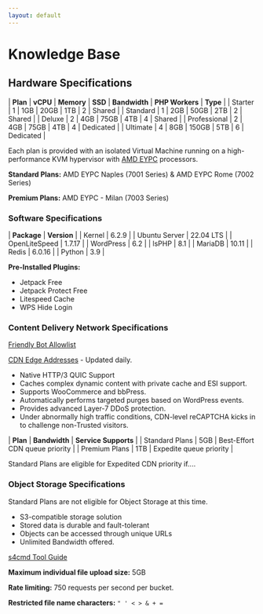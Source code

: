 ```yaml
---
layout: default
---
```

# Knowledge Base

## Hardware Specifications

| **Plan**     | **vCPU** | **Memory** | **SSD** | **Bandwidth** | **PHP Workers** | **Type** |
| Starter      | 1 | 1GB | 20GB | 1TB | 2 | Shared |
| Standard     | 1 | 2GB | 50GB | 2TB | 2 | Shared |
| Deluxe       | 2 | 4GB | 75GB | 4TB | 4 | Shared |
| Professional | 2 | 4GB | 75GB | 4TB | 4 | Dedicated |
| Ultimate     | 4 | 8GB | 150GB | 5TB | 6 | Dedicated |

Each plan is provided with an isolated Virtual Machine running on a high-performance KVM hypervisor with [AMD EYPC](https://www.linode.com/amd/) processors.

**Standard Plans:** AMD EYPC Naples (7001 Series) & AMD EYPC Rome (7002 Series)

**Premium Plans:** AMD EYPC - Milan (7003 Series)

### Software Specifications

| **Package**   | **Version** |
| Kernel        | 6.2.9 |
| Ubuntu Server | 22.04 LTS |
| OpenLiteSpeed | 1.7.17 |
| WordPress     | 6.2 |
| lsPHP         | 8.1 |
| MariaDB       | 10.11 |
| Redis         | 6.0.16 |
| Python        | 3.9 |

**Pre-Installed Plugins:**

- Jetpack Free
- Jetpack Protect Free
- Litespeed Cache
- WPS Hide Login

### Content Delivery Network Specifications

[Friendly Bot Allowlist](https://www.quic.cloud/docs/cdn/friendly-bot-allowlist/)

[CDN Edge Addresses](https://quic.cloud/ips) - Updated daily.

- Native HTTP/3 QUIC Support
- Caches complex dynamic content with private cache and ESI support.
- Supports WooCommerce and bbPress.
- Automatically performs targeted purges based on WordPress events.
- Provides advanced Layer-7 DDoS protection.
- Under abnormally high traffic conditions, CDN-level reCAPTCHA kicks in to challenge non-Trusted visitors.

| **Plan**       | **Bandwidth** | **Service Supports** |
| Standard Plans | 5GB | Best-Effort CDN queue priority |
| Premium Plans  | 1TB | Expedite queue priority |

Standard Plans are eligible for Expedited CDN priority if....

### Object Storage Specifications

Standard Plans are not eligible for Object Storage at this time.

- S3-compatible storage solution
- Stored data is durable and fault-tolerant
- Objects can be accessed through unique URLs
- Unlimited Bandwidth offered.

[s4cmd Tool Guide](https://www.linode.com/docs/products/storage/object-storage/guides/s4cmd/)

**Maximum individual file upload size:** 5GB

**Rate limiting:** 750 requests per second per bucket.

**Restricted file name characters:** ```" ' < > & + =```
